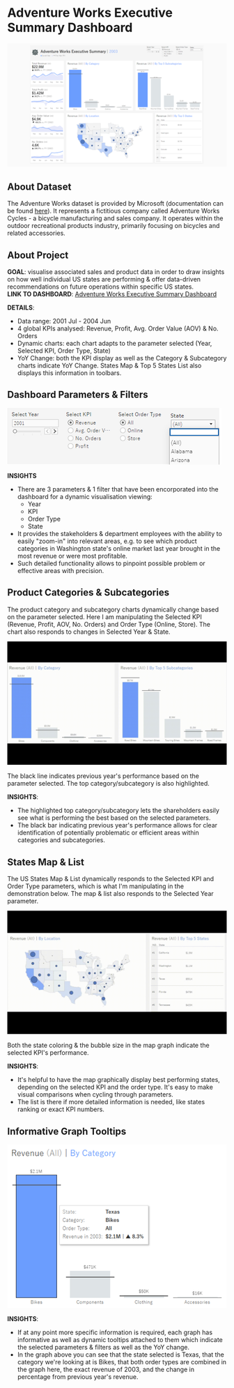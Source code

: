 # Adventure Works Executive Summary Dashboard

![Adventure Works Executive Summary Dashboard](https://github.com/gircyte/AW-Executive-Dashboard/blob/main/Dashboard%20Screenshot.png?raw=true)

## About Dataset

The Adventure Works dataset is provided by Microsoft (documentation can be found [here](https://dataedo.com/samples/html/AdventureWorks/doc/AdventureWorks_2/home.html)). It represents a fictitious company called Adventure Works Cycles - a bicycle manufacturing and sales company. It operates within the outdoor recreational products industry, primarily focusing on bicycles and related accessories.

## About Project

**GOAL**: visualise associated sales and product data in order to draw insights on how well individual US states are performing & offer data-driven recommendations on future operations within specific US states.  
**LINK TO DASHBOARD**: [Adventure Works Executive Summary Dashboard](https://public.tableau.com/views/Sprint2_2TableauProject/AWDashboard?:language=en-US&:sid=&:redirect=auth&:display_count=n&:origin=viz_share_link)

**DETAILS**:
  - Data range: 2001 Jul - 2004 Jun
  - 4 global KPIs analysed: Revenue, Profit, Avg. Order Value (AOV) & No. Orders
  - Dynamic charts: each chart adapts to the parameter selected (Year, Selected KPI, Order Type, State)
  - YoY Change: both the KPI display as well as the Category & Subcategory charts indicate YoY Change. States Map & Top 5 States List also displays this information in toolbars.

## Dashboard Parameters & Filters

![Dashboard Parameters & Filters](https://github.com/gircyte/AW-Executive-Dashboard/blob/main/Dashboard%20Parameters%20&%20Filters.png?raw=true)

**INSIGHTS**
 - There are 3 parameters & 1 filter that have been encorporated into the dashboard for a dynamic visualisation viewing:
   - Year
   - KPI
   - Order Type
   - State
 - It provides the stakeholders & department employees with the ability to easily "zoom-in" into relevant areas, e.g. to see which product categories in Washington state's online market last year brought in the most revenue or were most profitable.
 - Such detailed functionality allows to pinpoint possible problem or effective areas with precision.

## Product Categories & Subcategories

The product category and subcategory charts dynamically change based on the parameter selected. Here I am manipulating the Selected KPI (Revenue, Profit, AOV, No. Orders) and Order Type (Online, Store). The chart also responds to changes in Selected Year & State.

![Interactive Product Category & Subcategory Charts](https://github.com/gircyte/AW-Executive-Dashboard/blob/main/Dynamic%20Product%20Categories%20and%20Subcategories.gif?raw=true)

The black line indicates previous year's performance based on the parameter selected. The top category/subcategory is also highlighted.

**INSIGHTS**:
  - The highlighted top category/subcategory lets the shareholders easily see what is performing the best based on the selected parameters.
  - The black bar indicating previous year's performance allows for clear identification of potentially problematic or efficient areas within categories and subcategories.

## States Map & List

The US States Map & List dynamically responds to the Selected KPI and Order Type parameters, which is what I'm manipulating in the demonstration below. The map & list also responds to the Selected Year parameter.

![Interactive US States Map & List](https://github.com/gircyte/AW-Executive-Dashboard/blob/main/Dynamic%20States%20Map%20and%20List.gif?raw=true)

Both the state coloring & the bubble size in the map graph indicate the selected KPI's performance.

**INSIGHTS**:
 - It's helpful to have the map graphically display best performing states, depending on the selected KPI and the order type. It's easy to make visual comparisons when cycling through parameters.
 - The list is there if more detailed information is needed, like states ranking or exact KPI numbers.

## Informative Graph Tooltips

![Dashboard Tooltips](https://github.com/gircyte/AW-Executive-Dashboard/blob/main/Dashboard%20Tooltips.png?raw=true)

**INSIGHTS**:
 - If at any point more specific information is required, each graph has informative as well as dynamic tooltips attached to them which indicate the selected parameters & filters as well as the YoY change.
 - In the graph above you can see that the state selected is Texas, that the category we're looking at is Bikes, that both order types are combined in the graph here, the exact revenue of 2003, and the change in percentage from previous year's revenue.
